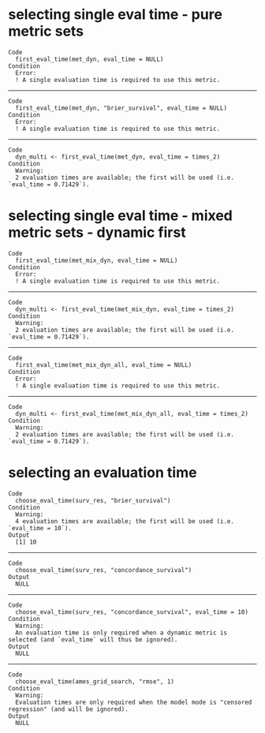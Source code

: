# selecting single eval time - pure metric sets

    Code
      first_eval_time(met_dyn, eval_time = NULL)
    Condition
      Error:
      ! A single evaluation time is required to use this metric.

---

    Code
      first_eval_time(met_dyn, "brier_survival", eval_time = NULL)
    Condition
      Error:
      ! A single evaluation time is required to use this metric.

---

    Code
      dyn_multi <- first_eval_time(met_dyn, eval_time = times_2)
    Condition
      Warning:
      2 evaluation times are available; the first will be used (i.e. `eval_time = 0.71429`).

# selecting single eval time - mixed metric sets - dynamic first

    Code
      first_eval_time(met_mix_dyn, eval_time = NULL)
    Condition
      Error:
      ! A single evaluation time is required to use this metric.

---

    Code
      dyn_multi <- first_eval_time(met_mix_dyn, eval_time = times_2)
    Condition
      Warning:
      2 evaluation times are available; the first will be used (i.e. `eval_time = 0.71429`).

---

    Code
      first_eval_time(met_mix_dyn_all, eval_time = NULL)
    Condition
      Error:
      ! A single evaluation time is required to use this metric.

---

    Code
      dyn_multi <- first_eval_time(met_mix_dyn_all, eval_time = times_2)
    Condition
      Warning:
      2 evaluation times are available; the first will be used (i.e. `eval_time = 0.71429`).

# selecting an evaluation time

    Code
      choose_eval_time(surv_res, "brier_survival")
    Condition
      Warning:
      4 evaluation times are available; the first will be used (i.e. `eval_time = 10`).
    Output
      [1] 10

---

    Code
      choose_eval_time(surv_res, "concordance_survival")
    Output
      NULL

---

    Code
      choose_eval_time(surv_res, "concordance_survival", eval_time = 10)
    Condition
      Warning:
      An evaluation time is only required when a dynamic metric is selected (and `eval_time` will thus be ignored).
    Output
      NULL

---

    Code
      choose_eval_time(ames_grid_search, "rmse", 1)
    Condition
      Warning:
      Evaluation times are only required when the model mode is "censored regression" (and will be ignored).
    Output
      NULL

